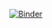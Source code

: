 [![Binder](https://mybinder.org/badge_logo.svg)](https://mybinder.org/v2/gh/Reikyo/Binder_TextCat/master?urlpath=%2Fapps%2Findex.ipynb)
